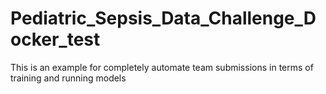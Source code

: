 # Pediatric_Sepsis_Data_Challenge_Docker_test

This is an example for completely automate team submissions in terms of training and running models

